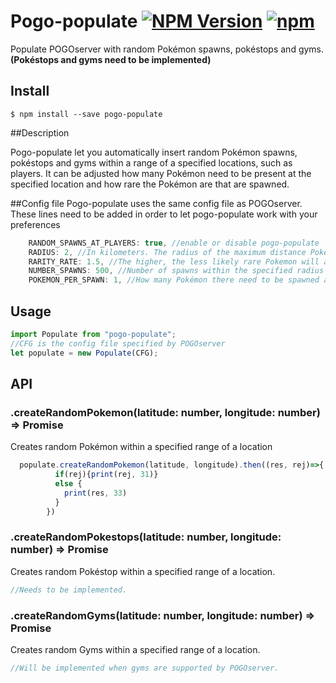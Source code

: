 # Pogo-populate <a href="https://www.npmjs.com/package/pogo-populate"><img src="https://img.shields.io/npm/v/pogo-populate.svg?style=flat-square" alt="NPM Version" /></a> [![npm](https://img.shields.io/npm/dm/pogo-populate.svg?maxAge=2592000)](https://www.npmjs.com/package/pogo-populate)

Populate POGOserver with random Pokémon spawns, pokéstops and gyms. 
**(Pokéstops and gyms need to be implemented)**


## Install

```
$ npm install --save pogo-populate
```

##Description

Pogo-populate let you automatically insert random Pokémon spawns, pokéstops and gyms within a range of a specified locations, such as players. It can be adjusted how many Pokémon need to be present at the specified location and how rare the Pokémon are that are spawned.

##Config file
Pogo-populate uses the same config file as POGOserver. These lines need to be added in order to let pogo-populate work with your preferences
``` js
    RANDOM_SPAWNS_AT_PLAYERS: true, //enable or disable pogo-populate
    RADIUS: 2, //In kilometers. The radius of the maximum distance Pokémon need to be spawned.
    RARITY_RATE: 1.5, //The higher, the less likely rare Pokemon will appear
    NUMBER_SPAWNS: 500, //Number of spawns within the specified radius
    POKEMON_PER_SPAWN: 1, //How many Pokémon there need to be spawned at the spawn location
```
## Usage
````js
import Populate from "pogo-populate";
//CFG is the config file specified by POGOserver
let populate = new Populate(CFG);

````

## API

### .createRandomPokemon(latitude: number, longitude: number) => Promise

Creates random Pokémon within a specified range of a location
````js
  populate.createRandomPokemon(latitude, longitude).then((res, rej)=>{
          if(rej){print(rej, 31)}
          else {
            print(res, 33)
          }
        })
````


### .createRandomPokestops(latitude: number, longitude: number) => Promise

Creates random Pokéstop within a specified range of a location.

```` js
//Needs to be implemented.
````


### .createRandomGyms(latitude: number, longitude: number) => Promise

Creates random Gyms within a specified range of a location.

```` js
//Will be implemented when gyms are supported by POGOserver.
````
